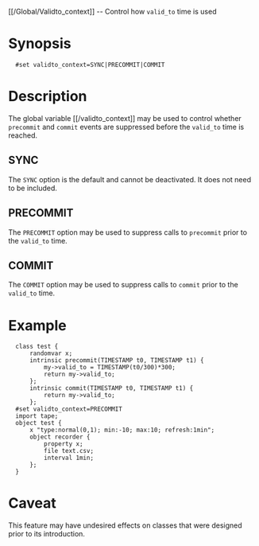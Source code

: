 [[/Global/Validto_context]] -- Control how `valid_to` time is used

# Synopsis

~~~
  #set validto_context=SYNC|PRECOMMIT|COMMIT
~~~

# Description

The global variable [[/validto_context]] may be used to control whether `precommit` and `commit` events are suppressed before the `valid_to` time is reached.

## SYNC

The `SYNC` option is the default and cannot be deactivated. It does not need to be included.

## PRECOMMIT

The `PRECOMMIT` option may be used to suppress calls to `precommit` prior to the `valid_to` time.

## COMMIT 

The `COMMIT` option may be used to suppress calls to `commit` prior to the `valid_to` time.

# Example

~~~
  class test {
      randomvar x;
      intrinsic precommit(TIMESTAMP t0, TIMESTAMP t1) {
          my->valid_to = TIMESTAMP(t0/300)*300;
          return my->valid_to;
      };
      intrinsic commit(TIMESTAMP t0, TIMESTAMP t1) {
          return my->valid_to;
      };
  #set validto_context=PRECOMMIT
  import tape;
  object test {
      x "type:normal(0,1); min:-10; max:10; refresh:1min";
      object recorder {
          property x;
          file text.csv;
          interval 1min;
      };
  }
~~~

# Caveat

This feature may have undesired effects on classes that were designed prior to its introduction.  
